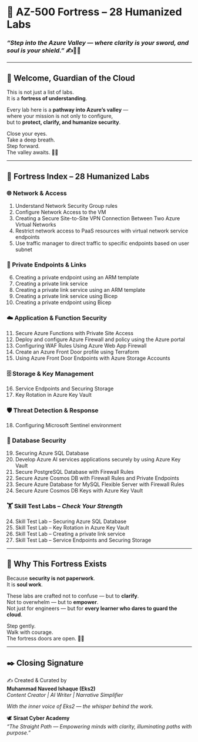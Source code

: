 # 🏰 AZ-500 Fortress – 28 Humanized Labs  
### _“Step into the Azure Valley — where clarity is your sword, and soul is your shield.”_ ✍️🌸🔐  

---

## 🌌 Welcome, Guardian of the Cloud  

This is not just a list of labs.  
It is a **fortress of understanding**.  

Every lab here is a **pathway into Azure’s valley** —  
where your mission is not only to configure,  
but to **protect, clarify, and humanize security**.  

Close your eyes.  
Take a deep breath.  
Step forward.  
The valley awaits. 🌿✨  

---

## 🔐 Fortress Index – 28 Humanized Labs  

### 🌐 Network & Access  
1. Understand Network Security Group rules  
2. Configure Network Access to the VM  
3. Creating a Secure Site-to-Site VPN Connection Between Two Azure Virtual Networks  
4. Restrict network access to PaaS resources with virtual network service endpoints  
5. Use traffic manager to direct traffic to specific endpoints based on user subnet  

### 🔗 Private Endpoints & Links  
6. Creating a private endpoint using an ARM template  
7. Creating a private link service  
8. Creating a private link service using an ARM template  
9. Creating a private link service using Bicep  
10. Creating a private endpoint using Bicep  

### ☁️ Application & Function Security  
11. Secure Azure Functions with Private Site Access  
12. Deploy and configure Azure Firewall and policy using the Azure portal  
13. Configuring WAF Rules Using Azure Web App Firewall  
14. Create an Azure Front Door profile using Terraform  
15. Using Azure Front Door Endpoints with Azure Storage Accounts  

### 🗄️ Storage & Key Management  
16. Service Endpoints and Securing Storage  
17. Key Rotation in Azure Key Vault  

### 🛡️ Threat Detection & Response  
18. Configuring Microsoft Sentinel environment  

### 🧩 Database Security  
19. Securing Azure SQL Database  
20. Develop Azure AI services applications securely by using Azure Key Vault  
21. Secure PostgreSQL Database with Firewall Rules  
22. Secure Azure Cosmos DB with Firewall Rules and Private Endpoints  
23. Secure Azure Database for MySQL Flexible Server with Firewall Rules  
28. Secure Azure Cosmos DB Keys with Azure Key Vault  

### 🏋️ Skill Test Labs – _Check Your Strength_  
24. Skill Test Lab – Securing Azure SQL Database  
25. Skill Test Lab – Key Rotation in Azure Key Vault  
26. Skill Test Lab – Creating a private link service  
27. Skill Test Lab – Service Endpoints and Securing Storage  

---

## 🌈 Why This Fortress Exists  

Because **security is not paperwork**.  
It is **soul work**.  

These labs are crafted not to confuse — but to **clarify**.  
Not to overwhelm — but to **empower**.  
Not just for engineers — but for **every learner who dares to guard the cloud**.  

Step gently.  
Walk with courage.  
The fortress doors are open. 🚪✨  

---

## ✒️ Closing Signature  

✍️ Created & Curated by  
**Muhammad Naveed Ishaque (Eks2)**  
_Content Creator | AI Writer | Narrative Simplifier_  

_With the inner voice of Eks2 — the whisper behind the work._  

🕊️ **Siraat Cyber Academy**  
_“The Straight Path — Empowering minds with clarity, illuminating paths with purpose.”_  
